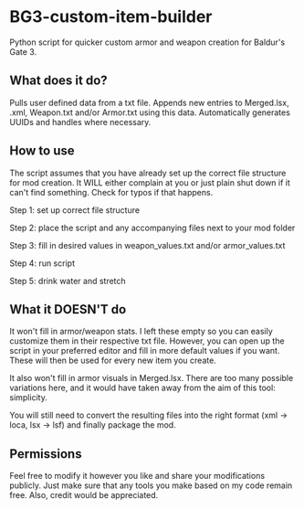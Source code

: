 # BG3-custom-item-builder
Python script for quicker custom armor and weapon creation for Baldur's Gate 3.

## What does it do?

Pulls user defined data from a txt file. Appends new entries to Merged.lsx, <localization>.xml, Weapon.txt and/or Armor.txt using this data. Automatically generates UUIDs and handles where necessary.

## How to use

The script assumes that you have already set up the correct file structure for mod creation. It WILL either complain at you or just plain shut down if it can't find something. Check for typos if that happens.

Step 1: set up correct file structure

Step 2: place the script and any accompanying files next to your mod folder

Step 3: fill in desired values in weapon_values.txt and/or armor_values.txt

Step 4: run script

Step 5: drink water and stretch

## What it DOESN'T do

It won't fill in armor/weapon stats. I left these empty so you can easily customize them in their respective txt file.
However, you can open up the script in your preferred editor and fill in more default values if you want. These will then be used for every new item you create.

It also won't fill in armor visuals in Merged.lsx. There are too many possible variations here, and it would have taken away from the aim of this tool: simplicity.

You will still need to convert the resulting files into the right format (xml -> loca, lsx -> lsf) and finally package the mod.

## Permissions

Feel free to modify it however you like and share your modifications publicly. Just make sure that any tools you make based on my code remain free. Also, credit would be appreciated.
